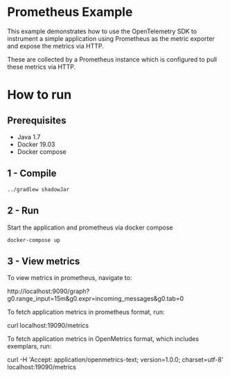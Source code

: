 # Prometheus Example

This example demonstrates how to use the OpenTelemetry SDK to instrument a
simple application using Prometheus as the metric exporter and expose the
metrics via HTTP.

These are collected by a Prometheus instance which is configured to pull these
metrics via HTTP.

# How to run

## Prerequisites

* Java 1.7
* Docker 19.03
* Docker compose

## 1 - Compile

```shell script
../gradlew shadowJar
```

## 2 - Run

Start the application and prometheus via docker compose

```shell
docker-compose up
```

## 3 - View metrics

To view metrics in prometheus, navigate to:

http://localhost:9090/graph?g0.range_input=15m&g0.expr=incoming_messages&g0.tab=0

To fetch application metrics in prometheus format, run:

curl localhost:19090/metrics

To fetch application metrics in OpenMetrics format, which includes exemplars, run:

curl -H 'Accept: application/openmetrics-text; version=1.0.0; charset=utf-8' localhost:19090/metrics
